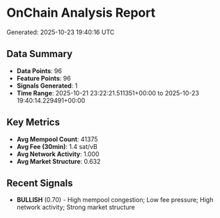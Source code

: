 # OnChain Analysis Report
Generated: 2025-10-23 19:40:16 UTC

## Data Summary
- **Data Points**: 96
- **Feature Points**: 96
- **Signals Generated**: 1
- **Time Range**: 2025-10-21 23:22:21.511351+00:00 to 2025-10-23 19:40:14.229491+00:00

## Key Metrics
- **Avg Mempool Count**: 41375
- **Avg Fee (30min)**: 1.4 sat/vB
- **Avg Network Activity**: 1.000
- **Avg Market Structure**: 0.632

## Recent Signals
- **BULLISH** (0.70) - High mempool congestion; Low fee pressure; High network activity; Strong market structure
